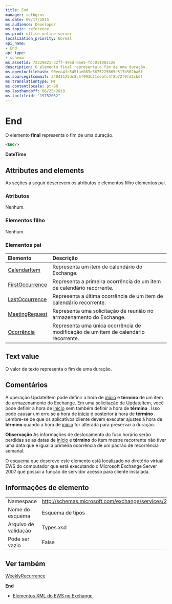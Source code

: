 ```yaml
---
title: End
manager: sethgros
ms.date: 09/17/2015
ms.audience: Developer
ms.topic: reference
ms.prod: office-online-server
localization_priority: Normal
api_name:
- End
api_type:
- schema
ms.assetid: 72329821-32ff-495d-b6e5-fdc011003c2e
description: O elemento final representa o fim de uma duração.
ms.openlocfilehash: 90eea4fc545fae083e5675225665e517b502ba6f
ms.sourcegitcommit: 34041125dc8c5f993b21cebfc4f8b72f0fd2cb6f
ms.translationtype: MT
ms.contentlocale: pt-BR
ms.lasthandoff: 06/25/2018
ms.locfileid: "19752052"
---
```

# <a name="end"></a>End

O elemento **final** representa o fim de uma duração. 
  
```xml
<End/>
```

 **DateTime**
## <a name="attributes-and-elements"></a>Attributes and elements

As seções a seguir descrevem os atributos e elementos filho elementos pai.
  
### <a name="attributes"></a>Atributos

Nenhum.
  
### <a name="child-elements"></a>Elementos filho

Nenhum.
  
### <a name="parent-elements"></a>Elementos pai

|**Elemento**|**Descrição**|
|:-----|:-----|
|[CalendarItem](calendaritem.md) <br/> |Representa um item de calendário do Exchange.  <br/> |
|[FirstOccurrence](firstoccurrence.md) <br/> |Representa a primeira ocorrência de um item de calendário recorrente.  <br/> |
|[LastOccurrence](lastoccurrence.md) <br/> |Representa a última ocorrência de um item de calendário recorrente.  <br/> |
|[MeetingRequest](meetingrequest.md) <br/> |Representa uma solicitação de reunião no armazenamento do Exchange.  <br/> |
|[Ocorrência](occurrence.md) <br/> |Representa uma única ocorrência de modificação de um item de calendário recorrente.  <br/> |
   
## <a name="text-value"></a>Text value

O valor de texto representa o fim de uma duração.
  
## <a name="remarks"></a>Comentários

A operação UpdateItem pode definir a hora de [início](start.md) e **término** de um item de armazenamento do Exchange. Em uma solicitação de UpdateItem, você pode definir a hora de [início](start.md) sem também definir a hora de **término** . Isso pode causar um erro se a hora de [início](start.md) é posterior à hora de **término** . Lembre-se de que os aplicativos cliente devem executar ajustes à hora de **término** quando a hora de [início](start.md) for alterada para preservar a duração. 
  
 **Observação** As informações de deslocamento do fuso horário serão perdidas se as datas de [início](start.md) e **término** do item mestre recorrente não tiver uma data que é igual a primeira ocorrência de um padrão de recorrência semanal. 
  
O esquema que descreve este elemento está localizado no diretório virtual EWS do computador que está executando o Microsoft Exchange Server 2007 que possui a função de servidor acesso para cliente instalada.
  
## <a name="element-information"></a>Informações de elemento

|||
|:-----|:-----|
|Namespace  <br/> |http://schemas.microsoft.com/exchange/services/2006/types  <br/> |
|Nome do esquema  <br/> |Esquema de tipos  <br/> |
|Arquivo de validação  <br/> |Types.xsd  <br/> |
|Pode ser vazio  <br/> |False  <br/> |
   
## <a name="see-also"></a>Ver também



[WeeklyRecurrence](weeklyrecurrence.md)
  
 **End**


- [Elementos XML do EWS no Exchange](ews-xml-elements-in-exchange.md)

